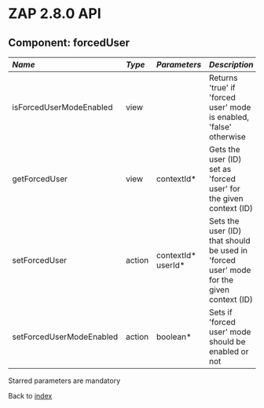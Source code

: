 # ZAP 2.8.0 API
## Component: forcedUser
| _Name_ | _Type_ | _Parameters_ | _Description_ |
|:-------|:-------|:-------------|:--------------|
| isForcedUserModeEnabled| view |  | Returns 'true' if 'forced user' mode is enabled, 'false' otherwise |
| getForcedUser| view | contextId*  | Gets the user (ID) set as 'forced user' for the given context (ID) |
| setForcedUser| action | contextId* userId*  | Sets the user (ID) that should be used in 'forced user' mode for the given context (ID) |
| setForcedUserModeEnabled| action | boolean*  | Sets if 'forced user' mode should be enabled or not |

Starred parameters are mandatory

Back to [index](ApiGen_Index)

